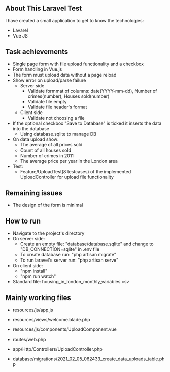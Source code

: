 ## About This Laravel Test

I have created a small application to get to know the technologies:
- Lavarel
- Vue JS

## Task achievements
- Single page form with file upload functionality and a checkbox
- Form handling in Vue.js
- The form must upload data without a page reload
- Show error on upload/parse failure
    - Server side
        - Validate formmat of columns: date(YYYY-mm-dd), Number of crimes(number), Houses sold(number) 
        - Validate file empty
        - Validate file header's format
    - Client side
        - Validate not choosing a file
- If the optional checkbox "Save to Database" is ticked it inserts the data into the database
    - Using database.sqlite to manage DB
- On data upload show:
    - The average of all prices sold
    - Count of all houses sold
    - Number of crimes in 2011
    - The average price per year in the London area
- Test:
    - Feature/UploadTest(8 testcases) of the implemented UploadController for upload file functionality

## Remaining issues
- The design of the form is minimal

## How to run
- Navigate to the project's directory
- On server side:
    - Create an empty file: "database/database.sqlite" and change to "DB_CONNECTION=sqlite" in .env file
    - To create database run: "php artisan migrate"
    - To run laravel's server run: "php artisan serve"
- On client side:
    - "npm install"
    - "npm run watch"
- Standard file: housing_in_london_monthly_variables.csv

## Mainly working files
- resources/js/app.js
- resources/views/welcome.blade.php
- resources/js/components/UploadComponent.vue

- routes/web.php
- app/Http/Controllers/UploadController.php
- database/migrations/2021_02_05_062433_create_data_uploads_table.php